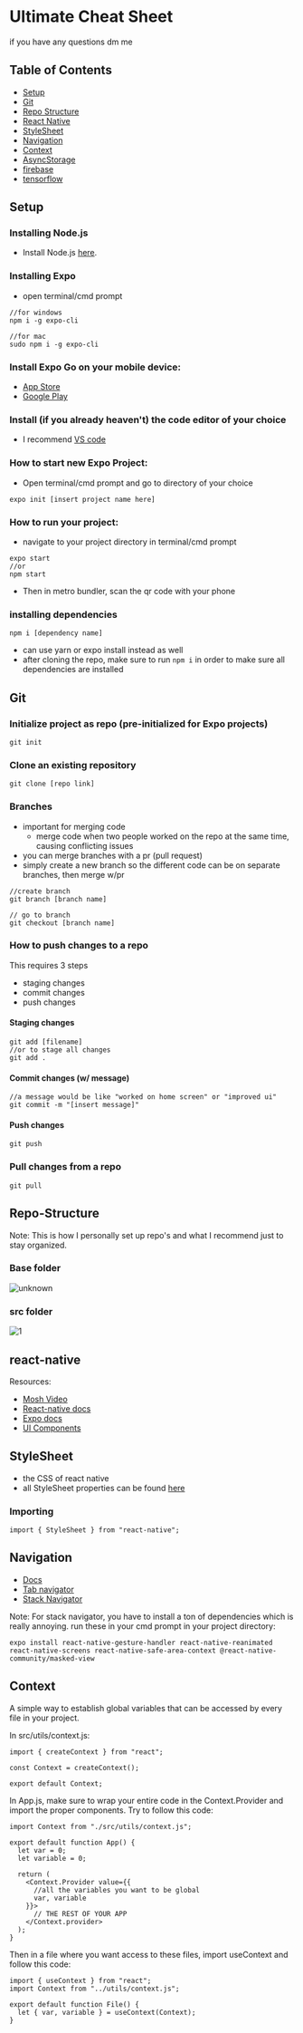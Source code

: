 # Ultimate Cheat Sheet

if you have any questions dm me

## Table of Contents
- [Setup](#Setup)
- [Git](#Git)
- [Repo Structure](#Repo-Structure)
- [React Native](#react-native)
- [StyleSheet](#StyleSheet)
- [Navigation](#navigation)
- [Context](#context)
- [AsyncStorage](#async-storage)
- [firebase](#firebase)
- [tensorflow](#tensorflow)

## Setup

### Installing Node.js

- Install Node.js [here](https://nodejs.org/en/).

### Installing Expo

- open terminal/cmd prompt
```
//for windows
npm i -g expo-cli

//for mac
sudo npm i -g expo-cli
```

### Install Expo Go on your mobile device:
- [App Store](https://apps.apple.com/us/app/expo-go/id982107779)
- [Google Play](https://play.google.com/store/apps/details?id=host.exp.exponent&hl=en_US&gl=US)

### Install (if you already heaven't) the code editor of your choice
- I recommend [VS code](https://code.visualstudio.com/)

### How to start new Expo Project:
- Open terminal/cmd prompt and go to directory of your choice
```
expo init [insert project name here]
```

### How to run your project:
- navigate to your project directory in terminal/cmd prompt
```
expo start 
//or
npm start
```
- Then in metro bundler, scan the qr code with your phone

### installing dependencies
```
npm i [dependency name]
```
- can use yarn or expo install instead as well
- after cloning the repo, make sure to run ```npm i``` in order to make sure all dependencies are installed

## Git

### Initialize project as repo (pre-initialized for Expo projects)

```
git init
```

### Clone an existing repository

```
git clone [repo link]
```

### Branches
- important for merging code
  - merge code when two people worked on the repo at the same time, causing conflicting issues
- you can merge branches with a pr (pull request)
- simply create a new branch so the different code can be on separate branches, then merge w/pr

```
//create branch
git branch [branch name]

// go to branch
git checkout [branch name]
```

### How to push changes to a repo

This requires 3 steps 
- staging changes
- commit changes
- push changes

#### Staging changes

```
git add [filename]
//or to stage all changes
git add .
```

#### Commit changes (w/ message)

```
//a message would be like "worked on home screen" or "improved ui"
git commit -m "[insert message]"
```

#### Push changes
```
git push
```

### Pull changes from a repo

```
git pull
```

## Repo-Structure

Note: This is how I personally set up repo's and what I recommend just to stay organized.

### Base folder
![unknown](https://user-images.githubusercontent.com/63271391/149857387-ca935bf0-c5f0-4ca5-be31-b746f3dfcde9.png)

### src folder
![1](https://user-images.githubusercontent.com/63271391/149857400-c7148dc3-7bb2-4370-8ba6-34d81619466e.png)

## react-native

Resources:
- [Mosh Video](https://youtu.be/0-S5a0eXPoc?t=2790)
- [React-native docs](https://reactnative.dev/docs/getting-started)
- [Expo docs](https://docs.expo.dev/)
- [UI Components](https://docs.expo.dev/guides/userinterface/)


## StyleSheet
- the CSS of react native
- all StyleSheet properties can be found [here](https://github.com/vhpoet/react-native-styling-cheat-sheet)

### Importing 

```
import { StyleSheet } from "react-native";
```

## Navigation
- [Docs](https://reactnavigation.org/)
- [Tab navigator](https://reactnavigation.org/docs/tab-based-navigation/)
- [Stack Navigator](https://reactnavigation.org/docs/stack-navigator/)

Note: For stack navigator, you have to install a ton of dependencies which is really annoying. run these in your cmd prompt in your project directory:
```
expo install react-native-gesture-handler react-native-reanimated react-native-screens react-native-safe-area-context @react-native-community/masked-view
```

## Context

A simple way to establish global variables that can be accessed by every file in your project.

In src/utils/context.js:

```
import { createContext } from "react";

const Context = createContext();

export default Context;
```

In App.js, make sure to wrap your entire code in the Context.Provider and import the proper components. Try to follow this code:

```
import Context from "./src/utils/context.js";

export default function App() {
  let var = 0;
  let variable = 0;
  
  return (
    <Context.Provider value={{
      //all the variables you want to be global
      var, variable
    }}>
      // THE REST OF YOUR APP
    </Context.provider>
  );
}
```

Then in a file where you want access to these files, import useContext and follow this code:

```
import { useContext } from "react";
import Context from "../utils/context.js";

export default function File() {
  let { var, variable } = useContext(Context);
}
```
